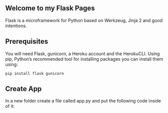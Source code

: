## Welcome to my Flask Pages

Flask is a microframework for Python based on Werkzeug, Jinja 2 and good intentions.

## Prerequisites
You will need Flask, gunicorn, a Heroku account and the HerokuCLI. 
Using pip, Python’s recommended tool for installing packages you can install them using:

`pip install flask gunicorn`

## Create App
In a new folder create a file called app.py and put the following code inside of it:

